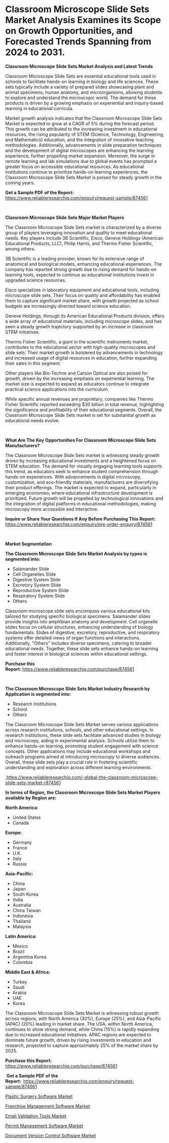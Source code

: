 <p><h1>Classroom Microscope Slide Sets Market Analysis Examines its Scope on Growth Opportunities, and Forecasted Trends Spanning from 2024 to 2031.</h1></p><p><strong>Classroom Microscope Slide Sets Market Analysis and Latest Trends</strong></p>
<p><p>Classroom Microscope Slide Sets are essential educational tools used in schools to facilitate hands-on learning in biology and life sciences. These sets typically include a variety of prepared slides showcasing plant and animal specimens, human anatomy, and microorganisms, allowing students to explore and understand the microscopic world. The demand for these products is driven by a growing emphasis on experiential and inquiry-based learning in educational curricula.</p><p>Market growth analysis indicates that the Classroom Microscope Slide Sets Market is expected to grow at a CAGR of 5% during the forecast period. This growth can be attributed to the increasing investment in educational resources, the rising popularity of STEM (Science, Technology, Engineering, and Mathematics) education, and the integration of innovative teaching methodologies. Additionally, advancements in slide preparation techniques and the development of digital microscopes are enhancing the learning experience, further propelling market expansion. Moreover, the surge in remote learning and lab simulations due to global events has prompted a greater focus on accessible educational resources. As educational institutions continue to prioritize hands-on learning experiences, the Classroom Microscope Slide Sets Market is poised for steady growth in the coming years.</p></p>
<p><strong>Get a Sample PDF of the Report:&nbsp;</strong> <a href="https://www.reliableresearchiq.com/enquiry/request-sample/874561">https://www.reliableresearchiq.com/enquiry/request-sample/874561</a></p>
<p>&nbsp;</p>
<p><strong>Classroom Microscope Slide Sets Major Market Players</strong></p>
<p><p>The Classroom Microscope Slide Sets market is characterized by a diverse group of players leveraging innovation and quality to meet educational needs. Key players include 3B Scientific, Eisco, Geneve Holdings (American Educational Products, LLC), Philip Harris, and Thermo Fisher Scientific, among others. </p><p>3B Scientific is a leading provider, known for its extensive range of anatomical and biological models, enhancing educational experiences. The company has reported strong growth due to rising demand for hands-on learning tools, expected to continue as educational institutions invest in upgraded science resources.</p><p>Eisco specializes in laboratory equipment and educational tools, including microscope slide sets. Their focus on quality and affordability has enabled them to capture significant market share, with growth projected as school budgets are increasingly directed toward science education.</p><p>Geneve Holdings, through its American Educational Products division, offers a wide array of educational materials, including microscope slides, and has seen a steady growth trajectory supported by an increase in classroom STEM initiatives. </p><p>Thermo Fisher Scientific, a giant in the scientific instruments market, contributes to the educational sector with high-quality microscopes and slide sets. Their market growth is bolstered by advancements in technology and increased usage of digital resources in education, further expanding their sales in this segment.</p><p>Other players like Bio-Techne and Carson Optical are also poised for growth, driven by the increasing emphasis on experiential learning. The market size is expected to expand as educators continue to integrate practical science applications into the curriculum.</p><p>While specific annual revenues are proprietary, companies like Thermo Fisher Scientific reported exceeding $30 billion in total revenue, highlighting the significance and profitability of their educational segments. Overall, the Classroom Microscope Slide Sets market is set for substantial growth as educational needs evolve.</p></p>
<p>&nbsp;</p>
<p><strong>What Are The Key Opportunities For Classroom Microscope Slide Sets Manufacturers?</strong></p>
<p><p>The Classroom Microscope Slide Sets market is witnessing steady growth driven by increasing educational investments and a heightened focus on STEM education. The demand for visually engaging learning tools supports this trend, as educators seek to enhance student comprehension through hands-on experiences. With advancements in digital microscopy, customization, and eco-friendly materials, manufacturers are diversifying their product offerings. The market is expected to expand, particularly in emerging economies, where educational infrastructure development is prioritized. Future growth will be propelled by technological innovations and the integration of digital platforms in educational methodologies, making microscopy more accessible and interactive.</p></p>
<p><strong>Inquire or Share Your Questions If Any Before Purchasing This Report:</strong> <a href="https://www.reliableresearchiq.com/enquiry/pre-order-enquiry/874561">https://www.reliableresearchiq.com/enquiry/pre-order-enquiry/874561</a></p>
<p>&nbsp;</p>
<p><strong>Market Segmentation</strong></p>
<p><strong>The Classroom Microscope Slide Sets Market Analysis by types is segmented into:</strong></p>
<p><ul><li>Salamander Slide</li><li>Cell Organelles Slide</li><li>Digestive System Slide</li><li>Excretory System Slide</li><li>Reproductive System Slide</li><li>Respiratory System Slide</li><li>Others</li></ul></p>
<p><p>Classroom microscope slide sets encompass various educational kits tailored for studying specific biological specimens. Salamander slides provide insights into amphibian anatomy and development. Cell organelle slides focus on cellular structures, enhancing understanding of biology fundamentals. Slides of digestive, excretory, reproductive, and respiratory systems offer detailed views of organ functions and interactions. Additionally, "Others" includes diverse specimens, catering to broader educational needs. Together, these slide sets enhance hands-on learning and foster interest in biological sciences within educational settings.</p></p>
<p><strong>Purchase this Report:&nbsp;</strong><a href="https://www.reliableresearchiq.com/purchase/874561">https://www.reliableresearchiq.com/purchase/874561</a></p>
<p>&nbsp;</p>
<p><strong>The Classroom Microscope Slide Sets Market Industry Research by Application is segmented into:</strong></p>
<p><ul><li>Research Institutions</li><li>School</li><li>Others</li></ul></p>
<p><p>The Classroom Microscope Slide Sets Market serves various applications across research institutions, schools, and other educational settings. In research institutions, these slide sets facilitate advanced studies in biology and microscopy, aiding in experimental analysis. Schools utilize them to enhance hands-on learning, promoting student engagement with science concepts. Other applications may include educational workshops and outreach programs aimed at introducing microscopy to diverse audiences. Overall, these slide sets play a crucial role in fostering scientific understanding and exploration across different learning environments.</p></p>
<p><a href="https://www.reliableresearchiq.com/-global-the-classroom-microscope-slide-sets-market-r874561">&nbsp;https://www.reliableresearchiq.com/-global-the-classroom-microscope-slide-sets-market-r874561</a></p>
<p><strong>In terms of Region, the Classroom Microscope Slide Sets Market Players available by Region are:</strong></p>
<p>
    <p> <strong> North America: </strong>
        <ul>
            <li>United States</li>
            <li>Canada</li>
        </ul>
        </p> 
    <p> <strong> Europe: </strong>
        <ul>
            <li>Germany</li>
            <li>France</li>
            <li>U.K.</li>
            <li>Italy</li>
            <li>Russia</li>
        </ul>
        </p> 
    <p> <strong> Asia-Pacific: </strong>
        <ul>
            <li>China</li>
            <li>Japan</li>
            <li>South Korea</li>
            <li>India</li>
            <li>Australia</li>
            <li>China Taiwan</li>
            <li>Indonesia</li>
            <li>Thailand</li>
            <li>Malaysia</li>
        </ul>
        </p> 
    <p> <strong> Latin America: </strong>
        <ul>
            <li>Mexico</li>
            <li>Brazil</li>
            <li>Argentina Korea</li>
            <li>Colombia</li>
        </ul>
        </p> 
    <p> <strong> Middle East & Africa: </strong>
        <ul>
            <li>Turkey</li>
            <li>Saudi</li>
            <li>Arabia</li>
            <li>UAE</li>
            <li>Korea</li>
        </ul>
    </p>
    </p>
<p><p>The Classroom Microscope Slide Sets Market is witnessing robust growth across regions, with North America (30%), Europe (25%), and Asia-Pacific (APAC) (20%) leading in market share. The USA, within North America, continues to show strong demand, while China (15%) is rapidly expanding due to increased educational initiatives. APAC regions are expected to dominate future growth, driven by rising investments in education and research, projected to capture approximately 25% of the market share by 2025.</p></p>
<p><strong>Purchase this Report: </strong><a href="https://www.reliableresearchiq.com/purchase/874561">https://www.reliableresearchiq.com/purchase/874561</a></p>
<p>&nbsp;<strong>Get a Sample PDF of the Report:&nbsp;&nbsp;</strong><a href="https://www.reliableresearchiq.com/enquiry/request-sample/874561">https://www.reliableresearchiq.com/enquiry/request-sample/874561</a></p>
<p><strong></strong></p>
<p><p><a href="https://www.linkedin.com/pulse/plastic-surgery-software-market-trends-analysis-opportunities-vad8f?trackingId=9X0Asea%2FRBO%2FgkdUHecASA%3D%3D">Plastic Surgery Software Market</a></p><p><a href="https://www.linkedin.com/pulse/franchise-management-software-market-size-share-growth-analysis-mne4f?trackingId=r0s%2Fj5vgT%2BmP656X4A8knQ%3D%3D">Franchise Management Software Market</a></p><p><a href="https://www.linkedin.com/pulse/comprehensive-analysis-global-email-validation-tools-market-suuje?trackingId=s4bVbdSju0Lbx8t61%2BDt6g%3D%3D">Email Validation Tools Market</a></p><p><a href="https://www.linkedin.com/pulse/permit-management-software-market-trends-growth-outlook-2024-an3mf?trackingId=puZOgNOGQz23ReAFd%2BvjEQ%3D%3D">Permit Management Software Market</a></p><p><a href="https://www.linkedin.com/pulse/evaluating-global-document-version-control-software-market-ce5ze?trackingId=Izjmsbd9weWdNk0Ck5ycXQ%3D%3D">Document Version Control Software Market</a></p></p>